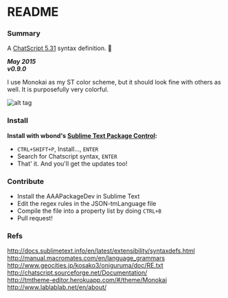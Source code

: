 # README #

### Summary ###

A [ChatScript 5.31](http://chatscript.sourceforge.net) syntax definition. :cake: 

**_May 2015_**  
**_v0.9.0_**  

I use Monokai as my ST color scheme, but it should look fine with others as well. It is purposefully very colorful.

![alt tag](http://i.imgur.com/SUYO0jn.png)

### Install
**Install with wbond's [Sublime Text Package Control](https://packagecontrol.io/installation):**  
  * ```CTRL+SHIFT+P```, Install..., ```ENTER```  
  * Search for Chatscript syntax, ```ENTER```  
  * That' it. And you'll get the updates too!  

### Contribute
* Install the AAAPackageDev in Sublime Text 
* Edit the regex rules in the JSON-tmLanguage file 
* Compile the file into a property list by doing ```CTRL+B``` 
* Pull request!  

### Refs
http://docs.sublimetext.info/en/latest/extensibility/syntaxdefs.html  
http://manual.macromates.com/en/language_grammars  
http://www.geocities.jp/kosako3/oniguruma/doc/RE.txt  
http://chatscript.sourceforge.net/Documentation/  
http://tmtheme-editor.herokuapp.com/#/theme/Monokai  
http://www.lablablab.net/en/about/ 
